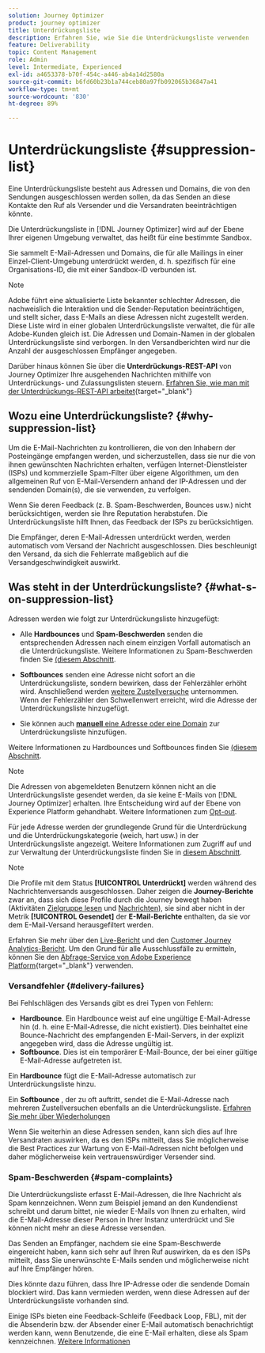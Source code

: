 ```yaml
---
solution: Journey Optimizer
product: journey optimizer
title: Unterdrückungsliste
description: Erfahren Sie, wie Sie die Unterdrückungsliste verwenden
feature: Deliverability
topic: Content Management
role: Admin
level: Intermediate, Experienced
exl-id: a4653378-b70f-454c-a446-ab4a14d2580a
source-git-commit: b6fd60b23b1a744ceb80a97fb092065b36847a41
workflow-type: tm+mt
source-wordcount: '830'
ht-degree: 89%

---
```


# Unterdrückungsliste {#suppression-list}

Eine Unterdrückungsliste besteht aus Adressen und Domains, die von den Sendungen ausgeschlossen werden sollen, da das Senden an diese Kontakte den Ruf als Versender und die Versandraten beeinträchtigen könnte.

Die Unterdrückungsliste in [!DNL Journey Optimizer] wird auf der Ebene Ihrer eigenen Umgebung verwaltet, das heißt für eine bestimmte Sandbox.

Sie sammelt E-Mail-Adressen und Domains, die für alle Mailings in einer Einzel-Client-Umgebung unterdrückt werden, d. h. spezifisch für eine Organisations-ID, die mit einer Sandbox-ID verbunden ist.

>[!NOTE]
>
>Adobe führt eine aktualisierte Liste bekannter schlechter Adressen, die nachweislich die Interaktion und die Sender-Reputation beeinträchtigen, und stellt sicher, dass E-Mails an diese Adressen nicht zugestellt werden. Diese Liste wird in einer globalen Unterdrückungsliste verwaltet, die für alle Adobe-Kunden gleich ist. Die Adressen und Domain-Namen in der globalen Unterdrückungsliste sind verborgen. In den Versandberichten wird nur die Anzahl der ausgeschlossen Empfänger angegeben.

Darüber hinaus können Sie über die **Unterdrückungs-REST-API** von Journey Optimizer Ihre ausgehenden Nachrichten mithilfe von Unterdrückungs- und Zulassungslisten steuern. [Erfahren Sie, wie man mit der Unterdrückungs-REST-API arbeitet](https://developer.adobe.com/journey-optimizer-apis/references/suppression/){target="_blank"}

## Wozu eine Unterdrückungsliste? {#why-suppression-list}

Um die E-Mail-Nachrichten zu kontrollieren, die von den Inhabern der Posteingänge empfangen werden, und sicherzustellen, dass sie nur die von ihnen gewünschten Nachrichten erhalten, verfügen Internet-Dienstleister (ISPs) und kommerzielle Spam-Filter über eigene Algorithmen, um den allgemeinen Ruf von E-Mail-Versendern anhand der IP-Adressen und der sendenden Domain(s), die sie verwenden, zu verfolgen.

Wenn Sie deren Feedback (z. B. Spam-Beschwerden, Bounces usw.) nicht berücksichtigen, werden sie Ihre Reputation herabstufen. Die Unterdrückungsliste hilft Ihnen, das Feedback der ISPs zu berücksichtigen.

Die Empfänger, deren E-Mail-Adressen unterdrückt werden, werden automatisch vom Versand der Nachricht ausgeschlossen. Dies beschleunigt den Versand, da sich die Fehlerrate maßgeblich auf die Versandgeschwindigkeit auswirkt.

## Was steht in der Unterdrückungsliste? {#what-s-on-suppression-list}

Adressen werden wie folgt zur Unterdrückungsliste hinzugefügt:

* Alle **Hardbounces** und **Spam-Beschwerden** senden die entsprechenden Adressen nach einem einzigen Vorfall automatisch an die Unterdrückungsliste. Weitere Informationen zu Spam-Beschwerden finden Sie [ (diesem Abschnitt](#spam-complaints).

* **Softbounces** senden eine Adresse nicht sofort an die Unterdrückungsliste, sondern bewirken, dass der Fehlerzähler erhöht wird. Anschließend werden [weitere Zustellversuche](../configuration/retries.md) unternommen. Wenn der Fehlerzähler den Schwellenwert erreicht, wird die Adresse der Unterdrückungsliste hinzugefügt.

* Sie können auch [**manuell** eine Adresse oder eine Domain](../configuration/manage-suppression-list.md#add-addresses-and-domains) zur Unterdrückungsliste hinzufügen.

Weitere Informationen zu Hardbounces und Softbounces finden Sie [ (diesem Abschnitt](#delivery-failures).

>[!NOTE]
>
>Die Adressen von abgemeldeten Benutzern können nicht an die Unterdrückungsliste gesendet werden, da sie keine E-Mails von [!DNL Journey Optimizer] erhalten. Ihre Entscheidung wird auf der Ebene von Experience Platform gehandhabt. Weitere Informationen zum [Opt-out](../privacy/opt-out.md).

Für jede Adresse werden der grundlegende Grund für die Unterdrückung und die Unterdrückungskategorie (weich, hart usw.) in der Unterdrückungsliste angezeigt. Weitere Informationen zum Zugriff auf und zur Verwaltung der Unterdrückungsliste finden Sie in [diesem Abschnitt](../configuration/manage-suppression-list.md).

>[!NOTE]
>
>Die Profile mit dem Status **[!UICONTROL Unterdrückt]** werden während des Nachrichtenversands ausgeschlossen. Daher zeigen die **Journey-Berichte** zwar an, dass sich diese Profile durch die Journey bewegt haben (Aktivitäten [Zielgruppe lesen](../building-journeys/read-audience.md) und [Nachrichten](../building-journeys/journeys-message.md)), sie sind aber nicht in der Metrik **[!UICONTROL Gesendet]** der **E-Mail-Berichte** enthalten, da sie vor dem E-Mail-Versand herausgefiltert werden.
>
>Erfahren Sie mehr über den [Live-Bericht](../reports/live-report.md) und den [Customer Journey Analytics-Bericht](../reports/report-gs-cja.md). Um den Grund für alle Ausschlussfälle zu ermitteln, können Sie den [Abfrage-Service von Adobe Experience Platform](https://experienceleague.adobe.com/docs/experience-platform/query/api/getting-started.html?lang=de){target="_blank"} verwenden.

### Versandfehler {#delivery-failures}

Bei Fehlschlägen des Versands gibt es drei Typen von Fehlern:

* **Hardbounce**. Ein Hardbounce weist auf eine ungültige E-Mail-Adresse hin (d. h. eine E-Mail-Adresse, die nicht existiert). Dies beinhaltet eine Bounce-Nachricht des empfangenden E-Mail-Servers, in der explizit angegeben wird, dass die Adresse ungültig ist.
* **Softbounce**. Dies ist ein temporärer E-Mail-Bounce, der bei einer gültige E-Mail-Adresse aufgetreten ist.

Ein **Hardbounce** fügt die E-Mail-Adresse automatisch zur Unterdrückungsliste hinzu.

Ein **Softbounce** <!--or an **ignored** error-->, der zu oft auftritt, sendet die E-Mail-Adresse nach mehreren Zustellversuchen ebenfalls an die Unterdrückungsliste. [Erfahren Sie mehr über Wiederholungen](../configuration/retries.md)

Wenn Sie weiterhin an diese Adressen senden, kann sich dies auf Ihre Versandraten auswirken, da es den ISPs mitteilt, dass Sie möglicherweise die Best Practices zur Wartung von E-Mail-Adressen nicht befolgen und daher möglicherweise kein vertrauenswürdiger Versender sind.

### Spam-Beschwerden {#spam-complaints}

Die Unterdrückungsliste erfasst E-Mail-Adressen, die Ihre Nachricht als Spam kennzeichnen. Wenn zum Beispiel jemand an den Kundendienst schreibt und darum bittet, nie wieder E-Mails von Ihnen zu erhalten, wird die E-Mail-Adresse dieser Person in Ihrer Instanz unterdrückt und Sie können nicht mehr an diese Adresse versenden.

Das Senden an Empfänger, nachdem sie eine Spam-Beschwerde eingereicht haben, kann sich sehr auf Ihren Ruf auswirken, da es den ISPs mitteilt, dass Sie unerwünschte E-Mails senden und möglicherweise nicht auf Ihre Empfänger hören.

Dies könnte dazu führen, dass Ihre IP-Adresse oder die sendende Domain blockiert wird. Das kann vermieden werden, wenn diese Adressen auf der Unterdrückungsliste vorhanden sind.

Einige ISPs bieten eine Feedback-Schleife (Feedback Loop, FBL), mit der die Absenderin bzw. der Absender einer E-Mail automatisch benachrichtigt werden kann, wenn Benutzende, die eine E-Mail erhalten, diese als Spam kennzeichnen. [Weitere Informationen](deliverability.md#feedback-loops)
